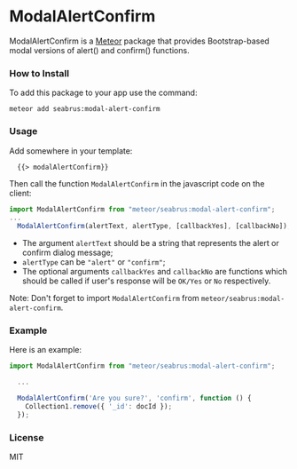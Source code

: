 # ModalAlertConfirm

ModalAlertConfirm is a [Meteor](https://www.meteor.com/) package that provides Bootstrap-based modal versions of alert() and confirm() functions.

### How to Install
To add this package to your app use the command:
```
meteor add seabrus:modal-alert-confirm
```

### Usage
Add somewhere in your template:
```html
  {{> modalAlertConfirm}}
```

Then call the function `ModalAlertConfirm` in the javascript code on the client:
```javascript
import ModalAlertConfirm from "meteor/seabrus:modal-alert-confirm";
...
  ModalAlertConfirm(alertText, alertType, [callbackYes], [callbackNo]);
```

- The argument `alertText` should be a string that represents the alert or confirm dialog message;
- `alertType` can be `"alert"` or `"confirm"`;
- The optional arguments `callbackYes` and `callbackNo` are functions which should be called if user's response will be `OK/Yes` or `No` respectively.

Note: Don't forget to import `ModalAlertConfirm` from `meteor/seabrus:modal-alert-confirm`.

### Example
Here is an example:
```javascript
import ModalAlertConfirm from "meteor/seabrus:modal-alert-confirm";

  ...

  ModalAlertConfirm('Are you sure?', 'confirm', function () {
    Collection1.remove({ '_id': docId });
  });
```

### License
MIT

